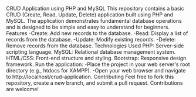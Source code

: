 CRUD Application using PHP and MySQL
This repository contains a basic CRUD (Create, Read, Update, Delete) application built using PHP and MySQL. The application demonstrates fundamental database operations and is designed to be simple and easy to understand for beginners.
Features
-Create: Add new records to the database.
-Read: Display a list of records from the database.
-Update: Modify existing records.
-Delete: Remove records from the database.
Technologies Used
PHP: Server-side scripting language.
MySQL: Relational database management system.
HTML/CSS: Front-end structure and styling.
Bootstrap: Responsive design framework.
Run the application:
-Place the project in your web server's root directory (e.g., htdocs for XAMPP).
-Open your web browser and navigate to http://localhost/crud-application.
Contributing
Feel free to fork this repository, create a new branch, and submit a pull request. Contributions are welcome!

